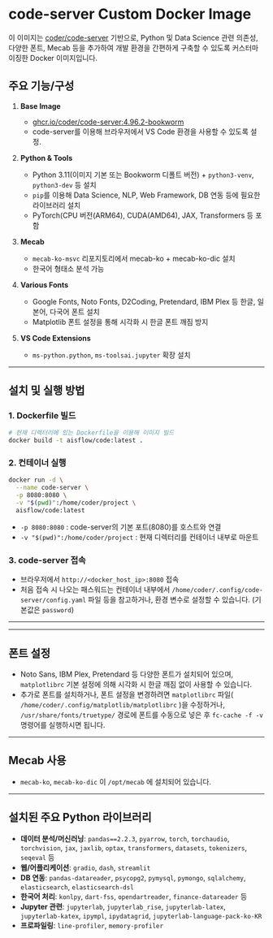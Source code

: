 # code-server Custom Docker Image

이 이미지는 [coder/code-server](https://github.com/coder/code-server) 기반으로, Python 및 Data Science 관련 의존성, 다양한 폰트, Mecab 등을 추가하여 개발 환경을 간편하게 구축할 수 있도록 커스터마이징한 Docker 이미지입니다.

## 주요 기능/구성

1. **Base Image**  
   - [ghcr.io/coder/code-server:4.96.2-bookworm](https://github.com/coder/code-server)
   - code-server를 이용해 브라우저에서 VS Code 환경을 사용할 수 있도록 설정.

2. **Python & Tools**  
   - Python 3.11(이미지 기본 또는 Bookworm 디폴트 버전) + `python3-venv`, `python3-dev` 등 설치
   - `pip`를 이용해 Data Science, NLP, Web Framework, DB 연동 등에 필요한 라이브러리 설치
   - PyTorch(CPU 버전(ARM64), CUDA(AMD64), JAX, Transformers 등 포함

3. **Mecab**  
   - `mecab-ko-msvc` 리포지토리에서 mecab-ko + mecab-ko-dic 설치  
   - 한국어 형태소 분석 가능

4. **Various Fonts**  
   - Google Fonts, Noto Fonts, D2Coding, Pretendard, IBM Plex 등 한글, 일본어, 다국어 폰트 설치
   - Matplotlib 폰트 설정을 통해 시각화 시 한글 폰트 깨짐 방지

5. **VS Code Extensions**  
   - `ms-python.python`, `ms-toolsai.jupyter` 확장 설치

---

## 설치 및 실행 방법

### 1. Dockerfile 빌드

```bash
# 현재 디렉터리에 있는 Dockerfile을 이용해 이미지 빌드
docker build -t aisflow/code:latest .
```

### 2. 컨테이너 실행

```bash
docker run -d \
  --name code-server \
  -p 8080:8080 \
  -v "$(pwd)":/home/coder/project \
  aisflow/code:latest
```

- `-p 8080:8080` : code-server의 기본 포트(8080)를 호스트와 연결
- `-v "$(pwd)":/home/coder/project` : 현재 디렉터리를 컨테이너 내부로 마운트

### 3. code-server 접속

- 브라우저에서 `http://<docker_host_ip>:8080` 접속
- 처음 접속 시 나오는 패스워드는 컨테이너 내부에서 `/home/coder/.config/code-server/config.yaml` 파일 등을 참고하거나, 환경 변수로 설정할 수 있습니다. (기본값은 `password`)

---

---

## 폰트 설정

- Noto Sans, IBM Plex, Pretendard 등 다양한 폰트가 설치되어 있으며, `matplotlibrc` 기본 설정에 의해 시각화 시 한글 깨짐 없이 사용할 수 있습니다.
- 추가로 폰트를 설치하거나, 폰트 설정을 변경하려면 `matplotlibrc` 파일( `/home/coder/.config/matplotlib/matplotlibrc` )을 수정하거나, `/usr/share/fonts/truetype/` 경로에 폰트를 수동으로 넣은 후 `fc-cache -f -v` 명령어를 실행하시면 됩니다.

---

## Mecab 사용

- `mecab-ko`, `mecab-ko-dic` 이 `/opt/mecab` 에 설치되어 있습니다.

---

## 설치된 주요 Python 라이브러리

- **데이터 분석/머신러닝**: `pandas==2.2.3`, `pyarrow`, `torch`, `torchaudio`, `torchvision`, `jax`, `jaxlib`, `optax`, `transformers`, `datasets`, `tokenizers`, `seqeval` 등
- **웹/어플리케이션**: `gradio`, `dash`, `streamlit`
- **DB 연동**: `pandas-datareader`, `psycopg2`, `pymysql`, `pymongo`, `sqlalchemy`, `elasticsearch`, `elasticsearch-dsl`
- **한국어 처리**: `konlpy`, `dart-fss`, `opendartreader`, `finance-datareader` 등
- **Jupyter 관련**: `jupyterlab`, `jupyterlab_rise`, `jupyterlab-latex`, `jupyterlab-katex`, `ipympl`, `ipydatagrid`, `jupyterlab-language-pack-ko-KR`
- **프로파일링**: `line-profiler`, `memory-profiler`
